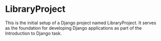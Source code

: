 
# LibraryProject

This is the initial setup of a Django project named LibraryProject. It serves as the foundation for developing Django applications as part of the Introduction to Django task.
